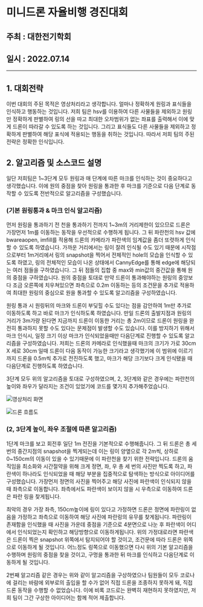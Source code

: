 # 미니드론 자율비행 경진대회
## 주최 : 대한전기학회
## 일시 : 2022.07.14
___


## 1. 대회전략

이번 대회의 주된 목적은 영상처리라고 생각합니다.
얼마나 정확하게 원링과 표식들을 인식하고 행동하는 것입니다.
저희 팀은 hsv를 이용하여 다른 사물들을 제외하고 원링만 정확하게 판별하여 링의 선을 따고 최대한 오차범위가 없는 좌표를 출력해서 이에 맞게 드론이 따라갈 수 있도록 하는 것입니다.
그리고 표식들도 다른 사물들을 제외하고 정확하게 판별하여 해당 표식에 적용되는 행동을 취하는 것입니다.
따라서 저희 팀의 주된 전략은 정확한 인식입니다.







## 2. 알고리즘 및 소스코드 설명

일단 저희팀은 1~3단계 모두 원링과 매 단계에 따른 마크를 인식하는 것이 중요하다고 생각했습니다.
이에 원의 중점을 찾아 원링을 통과한 후 마크를 기준으로 다음 단계로 동작할 수 있도록 전반적으로 알고리즘을 구성했습니다.

### (기본 원링통과 & 마크 인식 알고리즘)

먼저 원링을 통과하기 전 천을 통과하기 전까지 1~3m의 거리제한이 있으므로 드론은 가장먼저 1m를 이동하는 동작을 우선적으로 수행하게 됩니다.
그 뒤 파란천의 hsv 값에 bwareaopen, imfill를 적용해 드론의 카메라가 파란색의 임계값을 좀더 또렷하게 인식할 수 있도록 하였습니다.
가까운 거리에서는 링이 잘려 인식될 수도 있기 때문에 시작점으로부터 1m거리에서 링의 snapshot을 찍어서 전체적인 hole의 모습을 인식할 수 있도록 하였고, 
링의 전체적인 모습이 나온 상태에서 CannyEdge를 통해 edge에 해당되는 여러 점들을 구하였습니다. 
그 뒤 점들의 집합 중 max와 min값의 중간값을 통해 원의 중점을 구하였습니다.
원의 중점을 토대로 만약 드론이 통과해야하는 원링의 중앙보다 조금 오른쪽에 치우쳐있으면 좌측으로 0.2m 이동하는 등의 조건문을 추가로 적용하여 
최대한 원링의 중심으로 원을 통과할 수 있도록 알고리즘을 구성하였습니다.


원링 통과 시 원링뒤의 마크와 드론이 부딪힐 수도 있다는 점을 감안하여 1m만 추가로 이동하도록 하고 바로 마크가 인식하도록 하였습니다.
만일 드론의 출발지점과 원링의 거리가 3m가량 된다면 지금까지 드론이 이동한 거리는 총 2m이므로 드론이 원링을 완전히 통과하지 못할 수도 있다는 문제점이 발생할 수도 있습니다.
이를 방지하기 위해서 마크 인식시, 일정 크기 이상 마크가 인식되었을때만 다음단계로 진행할 수 있도록 알고리즘을 구성하였습니다. 
저희는 드론의 카메라로 인식했을때 마크의 크기가 가로 30cm X 세로 30cm 일때 드론이 다음 동작이 가능한 크기라고 생각했기에 이 범위에 이르기까지 드론을 0.5m씩 추가로 전진하도록 했고, 마크가 해당 크기보다 크게 인식됐을 때 다음단계로 진행하도록 하였습니다.



3단계 모두 위의 알고리즘을 토대로 구성하였으며, 2, 3단계와 같은 경우에는 파란천의 높이와 좌우가 달라지는 조건이 있었기에 코드를 몇가지 추가해주었습니다.

![영상처리 화면](https://user-images.githubusercontent.com/82217475/178765377-35e30f2d-90fc-4a5d-80f3-bf3248f552fc.png)


![드론 흐름도](https://user-images.githubusercontent.com/82217475/178762730-f65b40b6-3f0b-40fb-bab1-e663d9217430.png)








### (2, 3단계 높이, 좌우 조절에 따른 알고리즘)

1단계 마크를 보고 회전후 일단 1m 전진을 기본적으로 수행해줍니다.
그 뒤 드론은 총 세 번의 중간지점의 snapshot을 찍게되는데 이는 링이 양옆으로 각 2m씩, 상하로 0~150cm의 이동이 있을 수 있기때문에 이 파란천을 찾기 위한 전략입니다.
드론의 움직임을 최소화와 시간절약을 위해 크게 정면, 좌, 우 총 세 번의 사진만 찍도록 하고, 파란색이 하나라도 인식되었을 때 해당 부분을 집중적으로 탐색하는 방식으로 아이디어를 구성했습니다. 가장먼저 정면의 사진을 찍어주고 해당 사진에 파란색이 인식되지 않을 때 좌측으로 이동합니다. 좌측에서도 파란색이 보이지 않을 시 우측으로 이동하여 드론은 파란 링을 찾게됩니다. 

최악의 경우 가장 좌측, 150cm높이에 링이 있다고 가정하면 드론은 정면에 파란링이 없음을 가정하고 좌측으로 이동하여 해당 사진에 파란링의 유무를 찾게됩니다.
파란링이 존재함을 인식했을 때 사진을 가운데 중점을 기준으로 4분면으로 나눈 후 파란색이 어디에서 인식되었는지 확인하고 해당방향으로 이동하게됩니다.
위의 가정대로라면 파란색은 드론이 찍은 snapshot 위쪽에서 탐지되어야 할 것이고, 조건문에 따라 드론은 위쪽으로 이동하게 될 것입니다.
어느정도 링쪽으로 이동했으면 다시 위의 기본 알고리즘을 수행하며 원링의 중점을 찾을 것이고, 구멍을 통과한 뒤 마크를 인식하고 다음단계로 이동하게 될 것입니다.





2번째 알고리즘 같은 경우는 위와 같이 알고리즘을 구상하였으나 
팀원들이 모두 코로나에 걸리는 바람에 외부로의 출입을 할 수가 없어 직접 드론을 조종하지 못하게 돼, 직접 드론 동작을 수행할 수 없었습니다.
이에 비록 코드로는 완벽히 재현하지 못하였지만, 저희 팀이 그간 구상한 아이디어는 함께 적어 제출합니다. 





